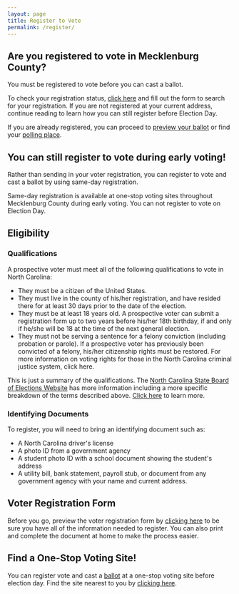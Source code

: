 ```yaml
---
layout: page
title: Register to Vote
permalink: /register/
---
```


## Are you registered to vote in Mecklenburg County?

You must be registered to vote before you can cast a ballot.

To check your registration status, [click here](https://vt.ncsbe.gov/RegLkup/) and fill out the form to search for your registration. If you are not registered at your current address, continue reading to learn how you can still register before Election Day.

If you are already registered, you can proceed to [preview your ballot](/ballot) or find your [polling place](/locations).

## You can still register to vote during early voting!

Rather than sending in your voter registration, you can register to vote and cast a ballot by using same-day registration.

Same-day registration is available at one-stop voting sites throughout Mecklenburg County during early voting. You can not register to vote on Election Day.

## Eligibility

### Qualifications

A prospective voter must meet all of the following qualifications to vote in North Carolina:

* They must be a citizen of the United States.
* They must live in the county of his/her registration, and have resided there for at least 30 days prior to the date of the election.
* They must be at least 18 years old. A prospective voter can submit a registration form up to two years before his/her 18th birthday, if and only if he/she will be 18 at the time of the next general election.
* They must not be serving a sentence for a felony conviction (including probation or parole). If a prospective voter has previously been convicted of a felony, his/her citizenship rights must be restored. For more information on voting rights for those in the North Carolina criminal justice system, click here. 

This is just a summary of the qualifications. The [North Carolina State Board of Elections Website](https://www.ncsbe.gov/Voters/Registering-to-Vote) has more information including a more specific breakdown of the terms described above. [Click here](https://www.ncsbe.gov/Voters/Registering-to-Vote) to learn more.

### Identifying Documents

To register, you will need to bring an identifying document such as:

* A North Carolina driver's license
* A photo ID from a government agency
* A student photo ID with a school document showing the student's address
* A utility bill, bank statement, payroll stub, or document from any government agency with your name and current address.

## Voter Registration Form

Before you go, preview the voter registration form by [clicking here](https://dl.ncsbe.gov/Voter_Registration/NCVoterRegForm_06W.pdf) to be sure you have all of the information needed to register. You can also print and complete the document at home to make the process easier.

## Find a One-Stop Voting Site!

You can register vote and cast a [ballot](/ballot) at a one-stop voting site before election day. Find the site nearest to you by [clicking here](https://vt.ncsbe.gov/ossite/).